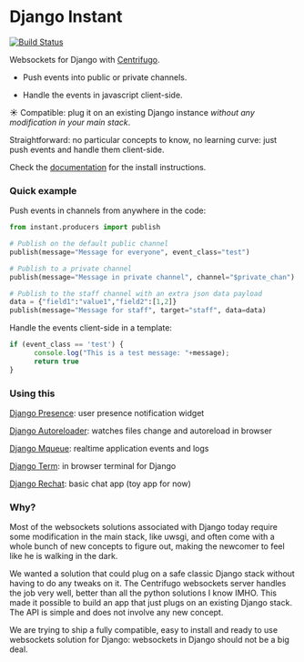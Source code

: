 # Django Instant

[![Build Status](https://travis-ci.org/synw/django-instant.svg?branch=master)](https://travis-ci.org/synw/django-instant)

Websockets for Django with [Centrifugo](https://github.com/centrifugal/centrifugo).

* Push events into public or private channels.

* Handle the events in javascript client-side.

:sunny: Compatible: plug it on an existing Django instance _without any modification in your main stack_. 

Straightforward: no particular concepts to know, no learning curve: just push events and handle them client-side.

Check the [documentation](http://django-instant.readthedocs.io/en/latest/) for the install instructions.

### Quick example

Push events in channels from anywhere in the code:

  ```python
from instant.producers import publish
  
# Publish on the default public channel
publish(message="Message for everyone", event_class="test")

# Publish to a private channel
publish(message="Message in private channel", channel="$private_chan")

# Publish to the staff channel with an extra json data payload
data = {"field1":"value1","field2":[1,2]}
publish(message="Message for staff", target="staff", data=data)
  ```

Handle the events client-side in a template:

  ```javascript
if (event_class == 'test') {
        console.log("This is a test message: "+message);
        return true
}
  ```

### Using this

[Django Presence](https://github.com/synw/django-presence): user presence notification widget

[Django Autoreloader](https://github.com/synw/django-autoreloader): watches files change and autoreload in browser

[Django Mqueue](https://github.com/synw/django-mqueue): realtime application events and logs

[Django Term](https://github.com/synw/django-term): in browser terminal for Django
 
[Django Rechat](https://github.com/synw/django-rechat): basic chat app (toy app for now)

### Why?

Most of the websockets solutions associated with Django today require some modification in the main stack, like uwsgi, 
and often come with a whole bunch of new concepts to figure out, making the newcomer to feel like 
he is walking in the dark.

We wanted a solution that could plug on a safe classic Django stack without having to do any tweaks on it. 
The Centrifugo websockets server handles the job very well, better than all the python solutions I know IMHO. This made 
it possible to build an app that just plugs on an existing Django stack. The API is simple and does not involve any
new concept.

We are trying to ship a fully compatible, easy to install and ready to use websockets solution for Django: 
websockets in Django should not be a big deal.
